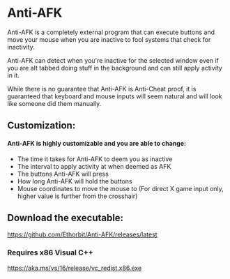 # Anti-AFK
Anti-AFK is a completely external program that can execute buttons and move your mouse when you are inactive to fool systems that check for inactivity. 

Anti-AFK can detect when you're inactive for the selected window even if you are alt tabbed doing stuff in the background and can still apply activity in it. 

While there is no guarantee that Anti-AFK is Anti-Cheat proof, it is guaranteed that keyboard and mouse inputs will seem natural and will look like someone did them manually.

## Customization:
#### Anti-AFK is highly customizable and you are able to change:
* The time it takes for Anti-AFK to deem you as inactive
* The interval to apply activity at when deemed as AFK
* The buttons Anti-AFK will press
* How long Anti-AFK will hold the buttons
* Mouse coordinates to move the mouse to (For direct X game input only, higher value is further from the crosshair) 


## Download the executable:
https://github.com/Ethorbit/Anti-AFK/releases/latest

### Requires x86 Visual C++
https://aka.ms/vs/16/release/vc_redist.x86.exe
